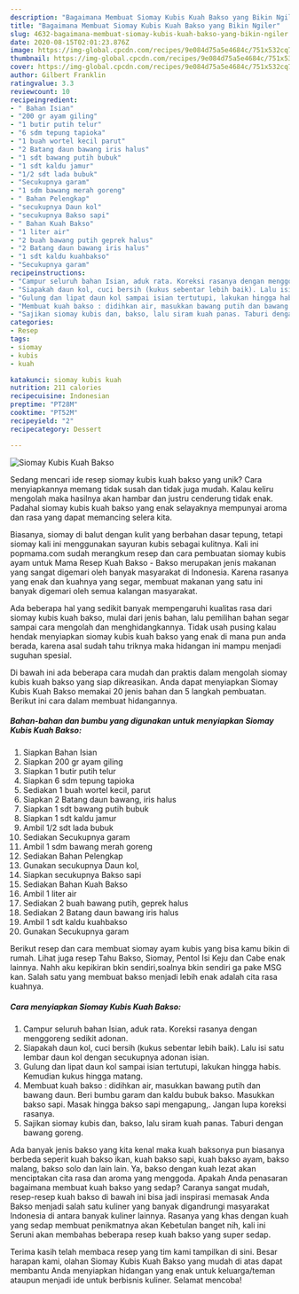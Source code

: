 ```yaml
---
description: "Bagaimana Membuat Siomay Kubis Kuah Bakso yang Bikin Ngiler"
title: "Bagaimana Membuat Siomay Kubis Kuah Bakso yang Bikin Ngiler"
slug: 4632-bagaimana-membuat-siomay-kubis-kuah-bakso-yang-bikin-ngiler
date: 2020-08-15T02:01:23.876Z
image: https://img-global.cpcdn.com/recipes/9e084d75a5e4684c/751x532cq70/siomay-kubis-kuah-bakso-foto-resep-utama.jpg
thumbnail: https://img-global.cpcdn.com/recipes/9e084d75a5e4684c/751x532cq70/siomay-kubis-kuah-bakso-foto-resep-utama.jpg
cover: https://img-global.cpcdn.com/recipes/9e084d75a5e4684c/751x532cq70/siomay-kubis-kuah-bakso-foto-resep-utama.jpg
author: Gilbert Franklin
ratingvalue: 3.3
reviewcount: 10
recipeingredient:
- " Bahan Isian"
- "200 gr ayam giling"
- "1 butir putih telur"
- "6 sdm tepung tapioka"
- "1 buah wortel kecil parut"
- "2 Batang daun bawang iris halus"
- "1 sdt bawang putih bubuk"
- "1 sdt kaldu jamur"
- "1/2 sdt lada bubuk"
- "Secukupnya garam"
- "1 sdm bawang merah goreng"
- " Bahan Pelengkap"
- "secukupnya Daun kol"
- "secukupnya Bakso sapi"
- " Bahan Kuah Bakso"
- "1 liter air"
- "2 buah bawang putih geprek halus"
- "2 Batang daun bawang iris halus"
- "1 sdt kaldu kuahbakso"
- "Secukupnya garam"
recipeinstructions:
- "Campur seluruh bahan Isian, aduk rata. Koreksi rasanya dengan menggoreng sedikit adonan."
- "Siapakah daun kol, cuci bersih (kukus sebentar lebih baik). Lalu isi satu lembar daun kol dengan secukupnya adonan isian."
- "Gulung dan lipat daun kol sampai isian tertutupi, lakukan hingga habis. Kemudian kukus hingga matang."
- "Membuat kuah bakso : didihkan air, masukkan bawang putih dan bawang daun. Beri bumbu garam dan kaldu bubuk bakso. Masukkan bakso sapi. Masak hingga bakso sapi mengapung,. Jangan lupa koreksi rasanya."
- "Sajikan siomay kubis dan, bakso, lalu siram kuah panas. Taburi dengan bawang goreng."
categories:
- Resep
tags:
- siomay
- kubis
- kuah

katakunci: siomay kubis kuah 
nutrition: 211 calories
recipecuisine: Indonesian
preptime: "PT28M"
cooktime: "PT52M"
recipeyield: "2"
recipecategory: Dessert

---
```



![Siomay Kubis Kuah Bakso](https://img-global.cpcdn.com/recipes/9e084d75a5e4684c/751x532cq70/siomay-kubis-kuah-bakso-foto-resep-utama.jpg)

Sedang mencari ide resep siomay kubis kuah bakso yang unik? Cara menyiapkannya memang tidak susah dan tidak juga mudah. Kalau keliru mengolah maka hasilnya akan hambar dan justru cenderung tidak enak. Padahal siomay kubis kuah bakso yang enak selayaknya mempunyai aroma dan rasa yang dapat memancing selera kita.

Biasanya, siomay di balut dengan kulit yang berbahan dasar tepung, tetapi siomay kali ini menggunakan sayuran kubis sebagai kulitnya. Kali ini popmama.com sudah merangkum resep dan cara pembuatan siomay kubis ayam untuk Mama Resep Kuah Bakso - Bakso merupakan jenis makanan yang sangat digemari oleh banyak masyarakat di Indonesia. Karena rasanya yang enak dan kuahnya yang segar, membuat makanan yang satu ini banyak digemari oleh semua kalangan masyarakat.

Ada beberapa hal yang sedikit banyak mempengaruhi kualitas rasa dari siomay kubis kuah bakso, mulai dari jenis bahan, lalu pemilihan bahan segar sampai cara mengolah dan menghidangkannya. Tidak usah pusing kalau hendak menyiapkan siomay kubis kuah bakso yang enak di mana pun anda berada, karena asal sudah tahu triknya maka hidangan ini mampu menjadi suguhan spesial.


Di bawah ini ada beberapa cara mudah dan praktis dalam mengolah siomay kubis kuah bakso yang siap dikreasikan. Anda dapat menyiapkan Siomay Kubis Kuah Bakso memakai 20 jenis bahan dan 5 langkah pembuatan. Berikut ini cara dalam membuat hidangannya.

<!--inarticleads1-->

##### Bahan-bahan dan bumbu yang digunakan untuk menyiapkan Siomay Kubis Kuah Bakso:

1. Siapkan  Bahan Isian
1. Siapkan 200 gr ayam giling
1. Siapkan 1 butir putih telur
1. Siapkan 6 sdm tepung tapioka
1. Sediakan 1 buah wortel kecil, parut
1. Siapkan 2 Batang daun bawang, iris halus
1. Siapkan 1 sdt bawang putih bubuk
1. Siapkan 1 sdt kaldu jamur
1. Ambil 1/2 sdt lada bubuk
1. Sediakan Secukupnya garam
1. Ambil 1 sdm bawang merah goreng
1. Sediakan  Bahan Pelengkap
1. Gunakan secukupnya Daun kol,
1. Siapkan secukupnya Bakso sapi
1. Sediakan  Bahan Kuah Bakso
1. Ambil 1 liter air
1. Sediakan 2 buah bawang putih, geprek halus
1. Sediakan 2 Batang daun bawang iris halus
1. Ambil 1 sdt kaldu kuahbakso
1. Gunakan Secukupnya garam


Berikut resep dan cara membuat siomay ayam kubis yang bisa kamu bikin di rumah. Lihat juga resep Tahu Bakso, Siomay, Pentol Isi Keju dan Cabe enak lainnya. Nahh aku kepikiran bkin sendiri,soalnya bkin sendiri ga pake MSG kan. Salah satu yang membuat bakso menjadi lebih enak adalah cita rasa kuahnya. 

<!--inarticleads2-->

##### Cara menyiapkan Siomay Kubis Kuah Bakso:

1. Campur seluruh bahan Isian, aduk rata. Koreksi rasanya dengan menggoreng sedikit adonan.
1. Siapakah daun kol, cuci bersih (kukus sebentar lebih baik). Lalu isi satu lembar daun kol dengan secukupnya adonan isian.
1. Gulung dan lipat daun kol sampai isian tertutupi, lakukan hingga habis. Kemudian kukus hingga matang.
1. Membuat kuah bakso : didihkan air, masukkan bawang putih dan bawang daun. Beri bumbu garam dan kaldu bubuk bakso. Masukkan bakso sapi. Masak hingga bakso sapi mengapung,. Jangan lupa koreksi rasanya.
1. Sajikan siomay kubis dan, bakso, lalu siram kuah panas. Taburi dengan bawang goreng.


Ada banyak jenis bakso yang kita kenal maka kuah baksonya pun biasanya berbeda seperit kuah bakso ikan, kuah bakso sapi, kuah bakso ayam, bakso malang, bakso solo dan lain lain. Ya, bakso dengan kuah lezat akan menciptakan cita rasa dan aroma yang menggoda. Apakah Anda penasaran bagaimana membuat kuah bakso yang sedap? Caranya sangat mudah, resep-resep kuah bakso di bawah ini bisa jadi inspirasi memasak Anda Bakso menjadi salah satu kuliner yang banyak digandrungi masyarakat Indonesia di antara banyak kuliner lainnya. Rasanya yang khas dengan kuah yang sedap membuat penikmatnya akan Kebetulan banget nih, kali ini Seruni akan membahas beberapa resep kuah bakso yang super sedap. 

Terima kasih telah membaca resep yang tim kami tampilkan di sini. Besar harapan kami, olahan Siomay Kubis Kuah Bakso yang mudah di atas dapat membantu Anda menyiapkan hidangan yang enak untuk keluarga/teman ataupun menjadi ide untuk berbisnis kuliner. Selamat mencoba!
